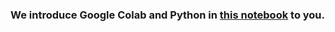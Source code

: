 
### We introduce Google Colab and Python in [this notebook](https://drive.google.com/file/d/15mkvLWDIzmpjR5YP1fwiQyCpcNzjCj8V/view?usp=sharing) to you.
